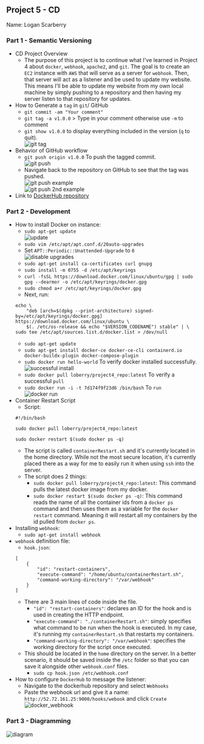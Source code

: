 ## Project 5 - CD
Name: Logan Scarberry
### Part 1 - Semantic Versioning 
- CD Project Overview
    - The purpose of this project is to continue what I've learned in Project 4 about `docker`, `webhook`, `apache2`, and `git`. The goal is to create an `EC2` instance with `AWS` that will serve as a server for `webhook`. Then, that server will act as a listener and be used to update my website. This means I'll be able to update my website from my own local machine by simply pushing to a repository and then having my server listen to that repository for updates.
- How to Generate a `tag` in `git`/ GitHub
    - `git commit -am "Your comment"`
    - `git tag -a v1.0.0` > Type in your comment otherwise use `-m` to comment
    - `git show v1.0.0` to display everything included in the version (`q` to quit). <br>
    ![git tag](images/2_1.PNG) <br>
- Behavior of GitHub workflow
    - `git push origin v1.0.0` To push the tagged commit. <br>
    ![git push](images/2_2.PNG)
    - Navigate back to the repository on GitHub to see that the tag was pushed. <br>
    ![git push example](images/2_3.PNG) <br>
    ![git push 2nd example](images/2_4.PNG)
- Link to [DockerHub repository](https://hub.docker.com/repository/docker/loberry/project4_repo/tags?page=1&ordering=last_updated)

### Part 2 - Development
- How to install Docker on instance:
    - `sudo apt-get update` <br>
    ![update](images/2_5.PNG)
    - `sudo vim /etc/apt/apt.conf.d/20auto-upgrades`
    - Set `APT::Periodic::Unattended-Upgrade` to `0` <br>
    ![disable upgrades](images/2_6.PNG)
    - `sudo apt-get install ca-certificates curl gnupg`
    - `sudo install -m 0755 -d /etc/apt/keyrings`
    - `curl -fsSL https://download.docker.com/linux/ubuntu/gpg | sudo gpg --dearmor -o /etc/apt/keyrings/docker.gpg`
    - `sudo chmod a+r /etc/apt/keyrings/docker.gpg`
    - Next, run:
    ```
    echo \
        "deb [arch=$(dpkg --print-architecture) signed-by=/etc/apt/keyrings/docker.gpg] https://download.docker.com/linux/ubuntu \
        $(. /etc/os-release && echo "$VERSION_CODENAME") stable" | \
    sudo tee /etc/apt/sources.list.d/docker.list > /dev/null
    ```
    - `sudo apt-get update`
    - `sudo apt-get install docker-ce docker-ce-cli containerd.io docker-buildx-plugin docker-compose-plugin`
    - `sudo docker run hello-world` To verify docker installed successfully. <br>
    ![successful install](images/2_7.PNG)
    - `sudo docker pull loberry/project4_repo:latest` To verify a successful `pull`
    - `sudo docker run -i -t 7d174f9f23d6 /bin/bash` To `run` <br>
    ![docker run](images/2_8.PNG)
- Container Restart Script
    - Script:
    ```
    #!/bin/bash

    sudo docker pull loberry/project4_repo:latest

    sudo docker restart $(sudo docker ps -q)
    ```
    - The script is called `containerRestart.sh` and it's currently located in the home directory. While not the most secure location, it's currently placed there as a way for me to easily run it when using `ssh` into the server.
    - The script does 2 things:
        - `sudo docker pull loberry/project4_repo:latest`: This command pulls the latest docker image from my docker.
        - `sudo docker restart $(sudo docker ps -q)`: This command reads the name of all the container ids from a `docker ps` command and then uses them as a variable for the `docker restart` command. Meaning it will restart all my containers by the id pulled from `docker ps`.
- Installing `webhook`:
    - `sudo apt-get install webhook`
- `webhook` definition file:
    - `hook.json`:
    ```
    [
        {
            "id": "restart-containers",
            "execute-command": "/home/ubuntu/containerRestart.sh",
            "command-working-directory": "/var/webhook"
        }
    ]
    ```
    - There are 3 main lines of code inside the file.
        - `"id": "restart-containers"`: declares an ID for the hook and is used in creating the HTTP endpoint.
        - `"execute-command": "./containerRestart.sh"`: simply specifies what command to be run when the hook is executed. In my case, it's running my `containerRestart.sh` that restarts my containers.
        - `"command-working-directory": "/var/webhook"`: specifies the working directory for the script once executed.
    - This should be located in the `home` directory on the server. In a better scenario, it should be saved inside the `/etc` folder so that you can save it alongside other `webhook.conf` files.
        - `sudo cp hook.json /etc/webhook.conf`
- How to configure `DockerHub` to message the listener:
    - Navigate to the dockerhub repository and select `Webhooks`
    - Paste the webhook url and give it a name: `http://52.72.161.25:9000/hooks/webook` and click `Create` <br>
    ![docker_webhook](images/2_11.PNG)
### Part 3 - Diagramming
![diagram](images/2_12.PNG)